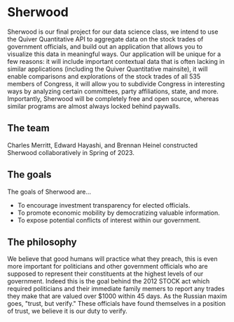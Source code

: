 # Sherwood
Sherwood is our final project for our data science class, we intend to use the Quiver Quantitative API to aggregate data on the stock trades of government officials, and build out an application that allows you to visualize this data in meaningful ways. Our application will be unique for a few reasons: it will include important contextual data that is often lacking in similar applications (including the Quiver Quantitative mainsite), it will enable comparisons and explorations of the stock trades of all 535 members of Congress, it will allow you to subdivide Congress in interesting ways by analyzing certain committees, party affiliations, state, and more. Importantly, Sherwood will be completely free and open source, whereas similar programs are almost always locked behind paywalls. 
## The team
Charles Merritt, Edward Hayashi, and Brennan Heinel constructed Sherwood collaboratively in Spring of 2023.
## The goals
The goals of Sherwood are...
- To encourage investment transparency for elected officials.
- To promote economic mobility by democratizing valuable information.
- To expose potential conflicts of interest within our government.
## The philosophy
We believe that good humans will practice what they preach, this is even more important for politicians and other government officials who are supposed to represent their constituents at the highest levels of our government. Indeed this is the goal behind the 2012 STOCK act which required politicians and their immediate family memers to report any trades they make that are valued over $1000 within 45 days. As the Russian maxim goes, "trust, but verify." These officials have found themselves in a position of trust, we believe it is our duty to verify. 
